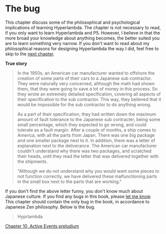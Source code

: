 # The bug

This chapter discuss some of the philosophical and psychological implications of learning Hyperlambda. The chapter is not necessary to read, if you only want to learn Hyperlambda and P5. However, I believe in that the more broad your knowledge about anything becomes, the better suited you are to learn something very narrow. If you don't want to read about my philosophical reasons for designing Hyperlambda the way I did, feel free to skip to the [next chapter](chapter-10.md).

**True story**

> In the 1950s, an American car manufacturer wanted to offshore the creation of some parts of their cars to a Japanese sub contractor. They were naturally very concerned, although the math had shown them, that they were going to save a lot of money in this process. So they wrote an extremely detailed specification, covering all aspects of their specification to the sub contractor. This way, they believed that it would be impossible for the sub contractor to do anything wrong.
> 
> As a part of their specification, they had written down the maximum amount of fault tolerance to the Japanese sub contracter, being some small percentage, which they expected to go wrong, and could tolerate as a fault margin. After a couple of months, a ship comes to America, with all the parts from Japan. There was one big package and one smaller package next to it. In addition, there was a letter of explanation next to the deliverance. The American car manufacturer couldn't understand why there was two packages, and scratched their heads, until they read the letter that was delivered together with the shipments.
> 
> "Although we do not understand why you would want some pieces to not function correctly, we have delivered these malfunctioning parts in the small box next to the parts that are working."

If you don't find the above letter funny, you don't know much about Japanese culture. If you find any bugs in this book, please [let me know](https://github.com/polterguy/phosphorusfive-dox/issues). This chapter should contain the only bug in the book, in accordance to Japanese Zen philosophy. Below is the bug.

> Hyprlambda

[Chapter 10, Active Events preludium](chapter-10.md)
